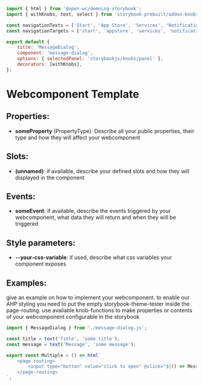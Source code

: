```js script
import { html } from '@open-wc/demoing-storybook';
import { withKnobs, text, select } from 'storybook-prebuilt/addon-knobs';

const navigationTexts = ['Start', 'App Store', 'Services', 'Notifications', 'Help'];
const navigationTargets = ['start', 'appstore', 'services', 'notifications', 'help'];

export default {
    title: 'MessageDialog',
    component: 'message-dialog',
    options: { selectedPanel: 'storybookjs/knobs/panel' },
    decorators: [withKnobs],
};
```

# Webcomponent Template

## Properties:

-   **someProperty** (PropertyType): Describe all your public properties, their type and how they will affect your webcomponent

## Slots:

-   **(unnamed)**: if available, describe your defined slots and how they will displayed in the component

## Events:

-   **someEvent**: if available, describe the events triggered by your webcomponent, what data they will return and when they will be triggered

## Style parameters:

-   **--your-css-variable**: if used, describe what css variables your component exposes

## Examples:

give an example on how to implement your webcomponent. to enable our AHP styling you need to put the empty storybook-theme-tester inside the page-routing.
use available knob-functions to make properties or contents of your webcomponent configurable in the storybook

```js preview-story
import { MessageDialog } from './message-dialog.js';

const title = text('Title', 'some title');
const message = text('Message', 'some message');

export const Multiple = () => html`
    <page-routing>
        <input type="button" value="click to open" @click="${() => MessageDialog.show(title, message)}" />
    </page-routing>
`;
```
